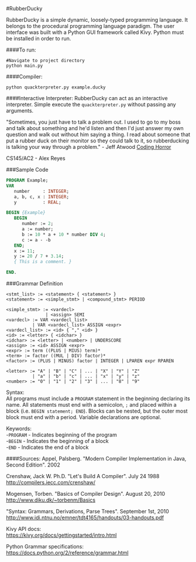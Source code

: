 #RubberDucky

RubberDucky is a simple dynamic, loosely-typed programming language. It belongs to the procedural programming language paradigm. The user interface was built with a Python GUI framework called Kivy. Python must be installed in order to run.

####To run:
```
#Navigate to project directory
python main.py
```
####Compiler:
```
python quackterpreter.py example.ducky
```

####Interactive Interpreter:
RubberDucky can act as an interactive interpreter. Simple execute the `quackterpreter.py` without passing any arguments.

"Sometimes, you just have to talk a problem out. I used to go to my boss and talk about something and he'd listen and then I'd just answer my own question and walk out without him saying a thing. I read about someone that put a rubber duck on their monitor so they could talk to it, so rubberducking is talking your way through a problem." - Jeff Atwood
[Coding Horror](https://blog.codinghorror.com/rubber-duck-problem-solving/)

CS145/AC2 - Alex Reyes

###Sample Code
```Pascal
PROGRAM Example;
VAR
   number     : INTEGER;
   a, b, c, x : INTEGER;
   y          : REAL;

BEGIN {Example}
   BEGIN
      number := 2;
      a := number;
      b := 10 * a + 10 * number DIV 4;
      c := a - -b
   END;
   x := 11;
   y := 20 / 7 + 3.14;
   { This is a comment. }

END.  
```

###Grammar Definition
```
<stmt_list> := <statement> { <statement> }
<statement> := <simple_stmt> | <compound_stmt> PERIOD

<simple_stmt> := <vardecl> 
               | <assign> SEMI
<vardecl> := VAR <vardecl_list>
          | VAR <vardecl_list> ASSIGN <expr>
<vardecl_list> := <id> { "," <id> }
<id> := <letter> { <idchar> }
<idchar> := <letter> | <number> | UNDERSCORE
<assign> := <id> ASSIGN <expr>
<expr> := term ((PLUS | MIUS) term)*
<term> := factor ((MUL | DIV) factor)*
<factor> := (PLUS | MINUS) factor | INTEGER | LPAREN expr RPAREN

<letter> := "A" | "B" | "C" | ... | "X" | "Y" | "Z"
          | "a" | "b" | "c" | ... | "x" | "y" | "z"
<number> := "0" | "1" | "2" | "3" | ... | "8" | "9"
```

Syntax:  
All programs must include a `PROGRAM` statement in the beginning declaring its name. All statements must end with a semicolon, `;` and placed within a block (i.e. `BEGIN statement; END`). Blocks can be nested, but the outer most block must end with a period. Variable declarations are optional.

Keywords:   
-`PROGRAM` - Indicates beginning of the program   
-`BEGIN` - Indicates the beginning of a block   
-`END` - Indicates the end of a block

####Sources:
Appel, Palsberg. "Modern Compiler Implementation in Java, Second Edition". 2002

Crenshaw, Jack W. Ph.D. "Let's Build A Compiler". July 24 1988  
http://compilers.iecc.com/crenshaw/

Mogensen, Torben. "Basics of Compiler Design". August 20, 2010  
http://www.diku.dk/~torbenm/Basics

"Syntax: Grammars, Derivations, Parse Trees". September 1st, 2010  
http://www.idi.ntnu.no/emner/tdt4165/handouts/03-handouts.pdf

Kivy API docs:  
https://kivy.org/docs/gettingstarted/intro.html

Python Grammar specifications:  
https://docs.python.org/2/reference/grammar.html
